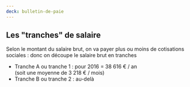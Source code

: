 ```yaml
---
deck: bulletin-de-paie
---
```


## Les "tranches" de salaire

Selon le montant du salaire brut, on va payer plus ou moins de cotisations sociales : donc on découpe le salaire brut en tranches

* Tranche A ou tranche 1 : pour 2016 = 38 616 € / an  
  <span class="info">(soit une moyenne de 3 218 € / mois)</span>
* Tranche B ou tranche 2 : au-delà
